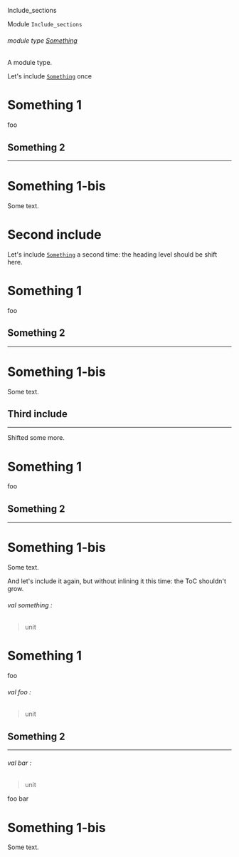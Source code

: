 Include_sections

Module `Include_sections`

<a id="module-type-Something"></a>

###### module type [Something](Include_sections.module-type-Something.md)

A module type.

Let's include [`Something`](Include_sections.module-type-Something.md) once

# Something 1

foo

## Something 2

---

# Something 1-bis

Some text.

# Second include

Let's include [`Something`](Include_sections.module-type-Something.md) a second time: the heading level should be shift here.

# Something 1

foo

## Something 2

---

# Something 1-bis

Some text.

## Third include

---

Shifted some more.

# Something 1

foo

## Something 2

---

# Something 1-bis

Some text.

And let's include it again, but without inlining it this time: the ToC shouldn't grow.

<a id="val-something"></a>

###### val something :

> unit

# Something 1

foo

<a id="val-foo"></a>

###### val foo :

> unit

## Something 2

---

<a id="val-bar"></a>

###### val bar :

> unit

foo bar

# Something 1-bis

Some text.
